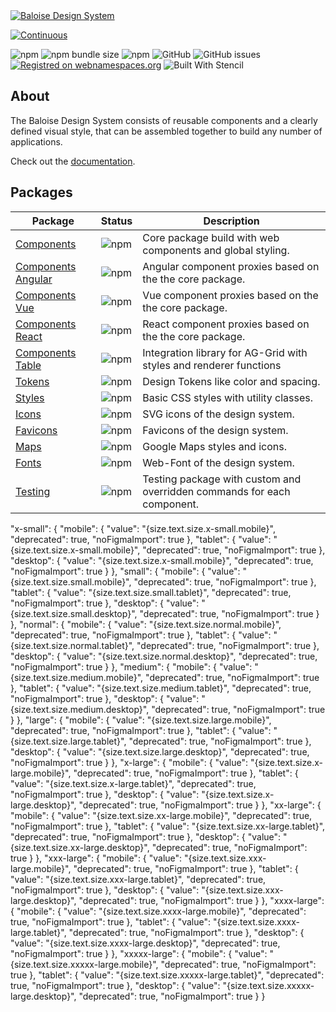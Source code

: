 <a href="https://baloise-design-system.vercel.app" target="blank">
    <img src="https://raw.githubusercontent.com/baloise/design-system/main/resources/images/banner.svg?sanitize=true" alt="Baloise Design System" />
</a>

<br>

[![Continuous](https://github.com/baloise/design-system/actions/workflows/continuous.yml/badge.svg?branch=main)](https://github.com/baloise/design-system/actions/workflows/continuous.yml)

![npm](https://img.shields.io/npm/v/@baloise/design-system-components)
![npm bundle size](https://img.shields.io/bundlephobia/min/@baloise/design-system-components)
![npm](https://img.shields.io/npm/dt/@baloise/design-system-components)
![GitHub](https://img.shields.io/github/license/baloise/design-system)
![GitHub issues](https://img.shields.io/github/issues/baloise/design-system)
[![Registred on webnamespaces.org](https://img.shields.io/static/v1?label=webnamespaces.org&color=blue&message=bal)](https://webnamespaces.org)
![Built With Stencil](https://img.shields.io/badge/-Built%20With%20Stencil-16161d.svg?logo=data%3Aimage%2Fsvg%2Bxml%3Bbase64%2CPD94bWwgdmVyc2lvbj0iMS4wIiBlbmNvZGluZz0idXRmLTgiPz4KPCEtLSBHZW5lcmF0b3I6IEFkb2JlIElsbHVzdHJhdG9yIDE5LjIuMSwgU1ZHIEV4cG9ydCBQbHVnLUluIC4gU1ZHIFZlcnNpb246IDYuMDAgQnVpbGQgMCkgIC0tPgo8c3ZnIHZlcnNpb249IjEuMSIgaWQ9IkxheWVyXzEiIHhtbG5zPSJodHRwOi8vd3d3LnczLm9yZy8yMDAwL3N2ZyIgeG1sbnM6eGxpbms9Imh0dHA6Ly93d3cudzMub3JnLzE5OTkveGxpbmsiIHg9IjBweCIgeT0iMHB4IgoJIHZpZXdCb3g9IjAgMCA1MTIgNTEyIiBzdHlsZT0iZW5hYmxlLWJhY2tncm91bmQ6bmV3IDAgMCA1MTIgNTEyOyIgeG1sOnNwYWNlPSJwcmVzZXJ2ZSI%2BCjxzdHlsZSB0eXBlPSJ0ZXh0L2NzcyI%2BCgkuc3Qwe2ZpbGw6I0ZGRkZGRjt9Cjwvc3R5bGU%2BCjxwYXRoIGNsYXNzPSJzdDAiIGQ9Ik00MjQuNywzNzMuOWMwLDM3LjYtNTUuMSw2OC42LTkyLjcsNjguNkgxODAuNGMtMzcuOSwwLTkyLjctMzAuNy05Mi43LTY4LjZ2LTMuNmgzMzYuOVYzNzMuOXoiLz4KPHBhdGggY2xhc3M9InN0MCIgZD0iTTQyNC43LDI5Mi4xSDE4MC40Yy0zNy42LDAtOTIuNy0zMS05Mi43LTY4LjZ2LTMuNkgzMzJjMzcuNiwwLDkyLjcsMzEsOTIuNyw2OC42VjI5Mi4xeiIvPgo8cGF0aCBjbGFzcz0ic3QwIiBkPSJNNDI0LjcsMTQxLjdIODcuN3YtMy42YzAtMzcuNiw1NC44LTY4LjYsOTIuNy02OC42SDMzMmMzNy45LDAsOTIuNywzMC43LDkyLjcsNjguNlYxNDEuN3oiLz4KPC9zdmc%2BCg%3D%3D&colorA=16161d&style=flat-square)

## About

The Baloise Design System consists of reusable components and a clearly defined visual style, that can be assembled together to build any number of applications.

Check out the [documentation](https://baloise-design-system.vercel.app).

## Packages

| Package                                                 | Status                                                                         | Description                                                             |
| ------------------------------------------------------- | ------------------------------------------------------------------------------ | ----------------------------------------------------------------------- |
| [Components](https://baloise-design-system.vercel.app)         | ![npm](https://img.shields.io/npm/v/@baloise/design-system-components)         | Core package build with web components and global styling.              |
| [Components Angular](https://baloise-design-system.vercel.app) | ![npm](https://img.shields.io/npm/v/@baloise/design-system-components-angular) | Angular component proxies based on the the core package.                |
| [Components Vue](https://baloise-design-system.vercel.app)     | ![npm](https://img.shields.io/npm/v/@baloise/design-system-components-vue)     | Vue component proxies based on the the core package.                    |
| [Components React](https://baloise-design-system.vercel.app)   | ![npm](https://img.shields.io/npm/v/@baloise/design-system-components-react)   | React component proxies based on the the core package.                  |
| [Components Table](https://baloise-design-system.vercel.app)   | ![npm](https://img.shields.io/npm/v/@baloise/design-system-components-table)   | Integration library for AG-Grid with styles and renderer functions      |
| [Tokens](https://baloise-design-system.vercel.app)             | ![npm](https://img.shields.io/npm/v/@baloise/design-system-tokens)             | Design Tokens like color and spacing.                                   |
| [Styles](https://baloise-design-system.vercel.app)                | ![npm](https://img.shields.io/npm/v/@baloise/design-system-styles)                | Basic CSS styles with utility classes.                                  |
| [Icons](https://baloise-design-system.vercel.app)              | ![npm](https://img.shields.io/npm/v/@baloise/design-system-icons)              | SVG icons of the design system.                                         |
| [Favicons](https://baloise-design-system.vercel.app)           | ![npm](https://img.shields.io/npm/v/@baloise/design-system-favicons)           | Favicons of the design system.                                          |
| [Maps](https://baloise-design-system.vercel.app)                 | ![npm](https://img.shields.io/npm/v/@baloise/design-system-maps)                | Google Maps styles and icons.                                          |
| [Fonts](https://baloise-design-system.vercel.app)              | ![npm](https://img.shields.io/npm/v/@baloise/design-system-fonts)              | Web-Font of the design system.                                          |
| [Testing](https://baloise-design-system.vercel.app)            | ![npm](https://img.shields.io/npm/v/@baloise/design-system-testing)            | Testing package with custom and overridden commands for each component. |


"x-small": {
  "mobile": {
    "value": "{size.text.size.x-small.mobile}",
    "deprecated": true,
    "noFigmaImport": true
  },
  "tablet": {
    "value": "{size.text.size.x-small.mobile}",
    "deprecated": true,
    "noFigmaImport": true
  },
  "desktop": {
    "value": "{size.text.size.x-small.mobile}",
    "deprecated": true,
    "noFigmaImport": true
  }
},
"small": {
  "mobile": {
    "value": "{size.text.size.small.mobile}",
    "deprecated": true,
    "noFigmaImport": true
  },
  "tablet": {
    "value": "{size.text.size.small.tablet}",
    "deprecated": true,
    "noFigmaImport": true
  },
  "desktop": {
    "value": "{size.text.size.small.desktop}",
    "deprecated": true,
    "noFigmaImport": true
  }
},
"normal": {
  "mobile": {
    "value": "{size.text.size.normal.mobile}",
    "deprecated": true,
    "noFigmaImport": true
  },
  "tablet": {
    "value": "{size.text.size.normal.tablet}",
    "deprecated": true,
    "noFigmaImport": true
  },
  "desktop": {
    "value": "{size.text.size.normal.desktop}",
    "deprecated": true,
    "noFigmaImport": true
  }
},
"medium": {
  "mobile": {
    "value": "{size.text.size.medium.mobile}",
    "deprecated": true,
    "noFigmaImport": true
  },
  "tablet": {
    "value": "{size.text.size.medium.tablet}",
    "deprecated": true,
    "noFigmaImport": true
  },
  "desktop": {
    "value": "{size.text.size.medium.desktop}",
    "deprecated": true,
    "noFigmaImport": true
  }
},
"large": {
  "mobile": {
    "value": "{size.text.size.large.mobile}",
    "deprecated": true,
    "noFigmaImport": true
  },
  "tablet": {
    "value": "{size.text.size.large.tablet}",
    "deprecated": true,
    "noFigmaImport": true
  },
  "desktop": {
    "value": "{size.text.size.large.desktop}",
    "deprecated": true,
    "noFigmaImport": true
  }
},
"x-large": {
  "mobile": {
    "value": "{size.text.size.x-large.mobile}",
    "deprecated": true,
    "noFigmaImport": true
  },
  "tablet": {
    "value": "{size.text.size.x-large.tablet}",
    "deprecated": true,
    "noFigmaImport": true
  },
  "desktop": {
    "value": "{size.text.size.x-large.desktop}",
    "deprecated": true,
    "noFigmaImport": true
  }
},
"xx-large": {
  "mobile": {
    "value": "{size.text.size.xx-large.mobile}",
    "deprecated": true,
    "noFigmaImport": true
  },
  "tablet": {
    "value": "{size.text.size.xx-large.tablet}",
    "deprecated": true,
    "noFigmaImport": true
  },
  "desktop": {
    "value": "{size.text.size.xx-large.desktop}",
    "deprecated": true,
    "noFigmaImport": true
  }
},
"xxx-large": {
  "mobile": {
    "value": "{size.text.size.xxx-large.mobile}",
    "deprecated": true,
    "noFigmaImport": true
  },
  "tablet": {
    "value": "{size.text.size.xxx-large.tablet}",
    "deprecated": true,
    "noFigmaImport": true
  },
  "desktop": {
    "value": "{size.text.size.xxx-large.desktop}",
    "deprecated": true,
    "noFigmaImport": true
  }
},
"xxxx-large": {
  "mobile": {
    "value": "{size.text.size.xxxx-large.mobile}",
    "deprecated": true,
    "noFigmaImport": true
  },
  "tablet": {
    "value": "{size.text.size.xxxx-large.tablet}",
    "deprecated": true,
    "noFigmaImport": true
  },
  "desktop": {
    "value": "{size.text.size.xxxx-large.desktop}",
    "deprecated": true,
    "noFigmaImport": true
  }
},
"xxxxx-large": {
  "mobile": {
    "value": "{size.text.size.xxxxx-large.mobile}",
    "deprecated": true,
    "noFigmaImport": true
  },
  "tablet": {
    "value": "{size.text.size.xxxxx-large.tablet}",
    "deprecated": true,
    "noFigmaImport": true
  },
  "desktop": {
    "value": "{size.text.size.xxxxx-large.desktop}",
    "deprecated": true,
    "noFigmaImport": true
  }
}